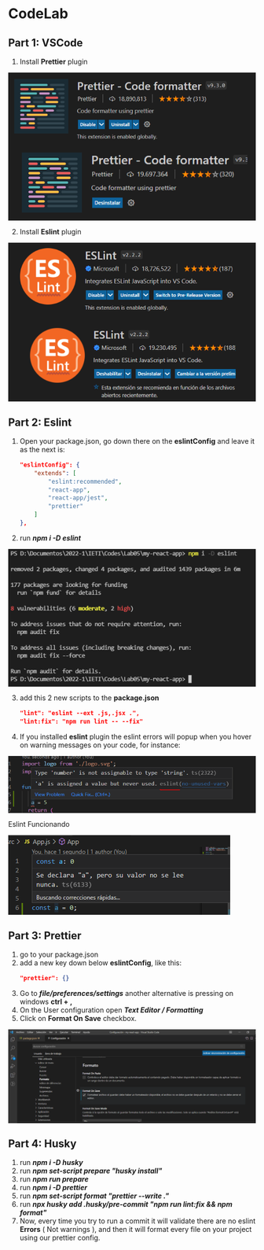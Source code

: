 
# CodeLab

## Part 1: VSCode

1. Install **Prettier** plugin

<img align="center" src="img/1.PNG">

<img align="center" src="img/prettier.PNG">

2. Install **Eslint** plugin

<img align="center" src="img/2.PNG">

<img align="center" src="img/eslint.PNG">

## Part 2: Eslint
1. Open your package.json, go down there on the **eslintConfig** and leave it as the next is:
	```json
	"eslintConfig": {
		"extends": [
			"eslint:recommended",
			"react-app",
			"react-app/jest",
			"prettier"
		]
	},
2. run ***npm i -D eslint***

<img align="center" src="img/eslint1.PNG">

3. add this 2 new scripts to the **package.json**
	```json
	"lint": "eslint --ext .js,.jsx .",
	"lint:fix": "npm run lint -- --fix"
	 ```
4. If you installed **eslint** plugin the eslint errors will popup when you hover on warning messages on your code, for instance:
<img align="center" src="img/3.PNG">

Eslint Funcionando

<img align="center" src="img/eslint2.PNG">

## Part 3: Prettier
1. go to your package.json
2. add a new key down below **eslintConfig**, like this:
    ```json
    "prettier": {}
    ```
3. Go to ***file/preferences/settings*** another alternative is pressing on windows **ctrl + ,**
4. On the User configuration open ***Text Editor / Formatting***
5. Click on **Format On Save** checkbox.

<img align="center" src="img/format.PNG">

## Part 4: Husky
1. run ***npm i -D husky***
2. run ***npm set-script prepare "husky install"***
3. run ***npm run prepare***
4. run ***npm i -D prettier***
5. run ***npm set-script format "prettier --write ."***
6. run ***npx husky add .husky/pre-commit "npm run lint:fix && npm format"***
7. Now, every time you try to run a commit it will validate there are no eslint **Errors** ( Not warnings ), and then it will format every file on your project using our prettier config.
